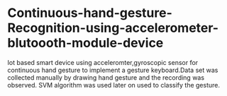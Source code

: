 # Continuous-hand-gesture-Recognition-using-accelerometer-blutoooth-module-device
Iot based smart device using acceleromter,gyroscopic sensor for continuous hand gesture to implement a gesture keyboard.Data set was collected manually by drawing hand gesture and the recording was observed. SVM  algorithm was used later on used to classify the gesture.
